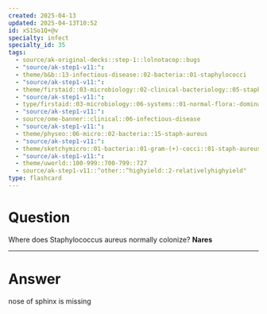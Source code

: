 ```yaml
---
created: 2025-04-13
updated: 2025-04-13T10:52
id: xS1So1Q+@v
specialty: infect
specialty_id: 35
tags:
  - source/ak-original-decks::step-1::lolnotacop::bugs
  - "source/ak-step1-v11:": 
  - theme/b&b::13-infectious-disease::02-bacteria::01-staphylococci
  - "source/ak-step1-v11:": 
  - theme/firstaid::03-microbiology::02-clinical-bacteriology::05-staph-aureus
  - "source/ak-step1-v11:": 
  - type/firstaid::03-microbiology::06-systems::01-normal-flora:-dominant
  - "source/ak-step1-v11:": 
  - source/ome-banner::clinical::06-infectious-disease
  - "source/ak-step1-v11:": 
  - theme/physeo::06-micro::02-bacteria::15-staph-aureus
  - "source/ak-step1-v11:": 
  - theme/sketchymicro::01-bacteria::01-gram-(+)-cocci::01-staph-aureus
  - "source/ak-step1-v11:": 
  - theme/uworld::100-999::700-799::727
  - source/ak-step1-v11::^other::^highyield::2-relativelyhighyield"
type: flashcard
---
```


# Question
Where does Staphylococcus aureus normally colonize?   **Nares**

---

# Answer
nose of sphinx is missing